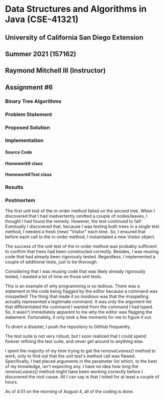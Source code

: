 # Data Structures and Algorithms in Java (CSE-41321)
## University of California San Diego Extension
## Summer 2021 (157162)
## Raymond Mitchell III (Instructor)
## Assignment #6
### Binary Tree Algorithms
### Problem Statement
### Proposed Solution
### Implementation
#### Source Code
#### Homework6 class
#### Homework6Test class
### Results
### Postmortem
The first unit test of the in-order method failed on the second tree. When I discovered that I had inadvertently omitted
a couple of nodes/leaves, I thought I had found the remedy. However, the test continued to fail! Eventually I 
discovered that, because I was testing both trees in a single test method, I needed a fresh (new) "Visitor" each time.
So, I ensured that before each call to the in-order method, I instantiated a new Visitor object.

The success of the unit test of the in-order method was probably sufficient to confirm that trees had been constructed
correctly. Besides, I was reusing code that had already been rigorously tested. Regardless, I implemented a couple of
additional tests, just to be thorough.

Considering that I was reusing code that was likely already rigorously tested, I wasted a lot of time on those unit 
tests.

This is an example of why programming is so tedious. There was a statement in the code being flagged by the editor
because a command was misspelled! The thing that made it so insidious was that the misspelling actually represented a
legitimate command. It was only the argument list that differentiated the command I wanted from the command I had typed.
So, it wasn't immediately apparent to me why the editor was flagging the statement. Fortunately, it only took a few 
moments for me to figure it out.

To divert a disaster, I push the repository to GitHub frequently.

The test suite is not very robust, but I soon realized that I could spend forever refining the test suite, and never get
around to anything else.

I spent the majority of my time trying to get the _removeLeaves()_ method to work, only to find out that the unit test's
method call was flawed. Specifically, I had placed arguments in the parameter list which, to the best of my knowledge,
isn't expecting any. I have no idea how long the _removeLeaves()_ method might have been working correctly before I
discovered the root cause. All I can say is that I toiled for at least a couple of hours.

As of 4:51 on the morning of August 4, all of the coding is done.